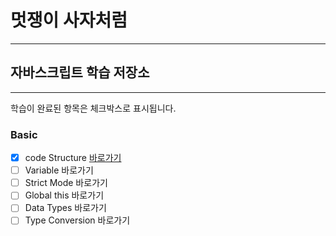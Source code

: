 
# 멋쟁이 사자처럼
---
## 자바스크립트 학습 저장소
---

학습이 완료된 항목은 체크박스로 표시됩니다.

### Basic
- [x] code Structure [바로가기](http://www.naver.com)
- [ ] Variable 바로가기
- [ ] Strict Mode 바로가기
- [ ] Global this 바로가기
- [ ] Data Types 바로가기
- [ ] Type Conversion 바로가기